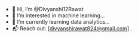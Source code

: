 - 👋 Hi, I’m @Divyanshi12Rawat
- 👀 I’m interested in machine learning...
- 🌱 I’m currently learning data analytics...
- 📬 Reach out: [divyanshirawat824@gmail.com]
.

<!---
Divyanshi12Rawat/Divyanshi12Rawat is a ✨ special ✨ repository because its `README.md` (this file) appears on your GitHub profile.
You can click the Preview link to take a look at your changes.
--->

